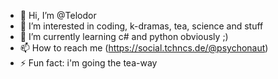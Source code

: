 - 👋 Hi, I’m @Telodor
- 👀 I’m interested in coding, k-dramas, tea, science and stuff
- 🌱 I’m currently learning c# and python obviously ;)
- 📫 How to reach me (https://social.tchncs.de/@psychonaut)
- ⚡ Fun fact: i'm going the tea-way

<!---
Telodor/Telodor is a ✨ special ✨ repository because its `README.md` (this file) appears on your GitHub profile.
You can click the Preview link to take a look at your changes.
--->
